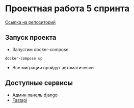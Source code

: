 # Проектная работа 5 спринта

[Ссылка на репозиторий](https://github.com/sevrn73/Async_API_sprint_2)

## Запуск проекта

- Запустим docker-compose

```
docker-compose up
```

- Все миграции пройдут автоматически

## Доступные сервисы

- [Админ панель django](http://localhost/admin/)
- [Fastapi](http://localhost/api/openapi)
